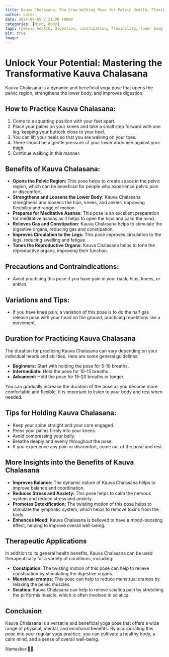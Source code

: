 ```yaml
---
title: Kauva Chalasana- The Crow Walking Pose for Pelvic Health, Flexibility, and Digestion
author: cotes
date: 2024-04-05 7:21:00 +0800
categories: [Mind, Body]
tags: [pelvic health, digestion, constipation, flexibility, lower body, reproductive organs] 
pin: true
image: 
---
```


# Unlock Your Potential: Mastering the Transformative Kauva Chalasana

Kauva Chalasana is a dynamic and beneficial yoga pose that opens the pelvic region, strengthens the lower body, and improves digestion.

## How to Practice Kauva Chalasana:

1. Come to a squatting position with your feet apart.
2. Place your palms on your knees and take a small step forward with one leg, keeping your buttock close to your heel.
3. You can lift your heels so that you are walking on your toes.
4. There should be a gentle pressure of your lower abdomen against your thigh.
5. Continue walking in this manner.

## Benefits of Kauva Chalasana:

- **Opens the Pelvic Region:** This pose helps to create space in the pelvic region, which can be beneficial for people who experience pelvic pain or discomfort.
- **Strengthens and Loosens the Lower Body:** Kauva Chalasana strengthens and loosens the hips, knees, and ankles, improving flexibility and range of motion.
- **Prepares for Meditative Asanas:** This pose is an excellent preparation for meditative asanas as it helps to open the hips and calm the mind.
- **Relieves Gas and Constipation:** Kauva Chalasana helps to stimulate the digestive organs, reducing gas and constipation.
- **Improves Circulation to the Legs:** This pose improves circulation to the legs, reducing swelling and fatigue.
- **Tones the Reproductive Organs:** Kauva Chalasana helps to tone the reproductive organs, improving their function.

## Precautions and Contraindications:

- Avoid practicing this pose if you have pain in your back, hips, knees, or ankles.

## Variations and Tips:

- If you have knee pain, a variation of this pose is to do the half gas release pose with your head on the ground, practicing repetitions like a movement.

## Duration for Practicing Kauva Chalasana

The duration for practicing Kauva Chalasana can vary depending on your individual needs and abilities. Here are some general guidelines:

- **Beginners:** Start with holding the pose for 5-10 breaths.
- **Intermediate:** Hold the pose for 10-15 breaths.
- **Advanced:** Hold the pose for 15-20 breaths or longer.

You can gradually increase the duration of the pose as you become more comfortable and flexible. It is important to listen to your body and rest when needed.

## Tips for Holding Kauva Chalasana:

- Keep your spine straight and your core engaged.
- Press your palms firmly into your knees.
- Avoid compressing your belly.
- Breathe deeply and evenly throughout the pose.
- If you experience any pain or discomfort, come out of the pose and rest.

## More Insights into the Benefits of Kauva Chalasana

- **Improves Balance:** The dynamic nature of Kauva Chalasana helps to improve balance and coordination.
- **Reduces Stress and Anxiety:** This pose helps to calm the nervous system and reduce stress and anxiety.
- **Promotes Detoxification:** The twisting motion of this pose helps to stimulate the lymphatic system, which helps to remove toxins from the body.
- **Enhances Mood:** Kauva Chalasana is believed to have a mood-boosting effect, helping to improve overall well-being.

## Therapeutic Applications

In addition to its general health benefits, Kauva Chalasana can be used therapeutically for a variety of conditions, including:

- **Constipation:** The twisting motion of this pose can help to relieve constipation by stimulating the digestive organs.
- **Menstrual cramps:** This pose can help to reduce menstrual cramps by relaxing the pelvic muscles.
- **Sciatica:** Kauva Chalasana can help to relieve sciatica pain by stretching the piriformis muscle, which is often involved in sciatica.

## Conclusion

Kauva Chalasana is a versatile and beneficial yoga pose that offers a wide range of physical, mental, and emotional benefits. By incorporating this pose into your regular yoga practice, you can cultivate a healthy body, a calm mind, and a sense of overall well-being.

Namaskar!🙏✨